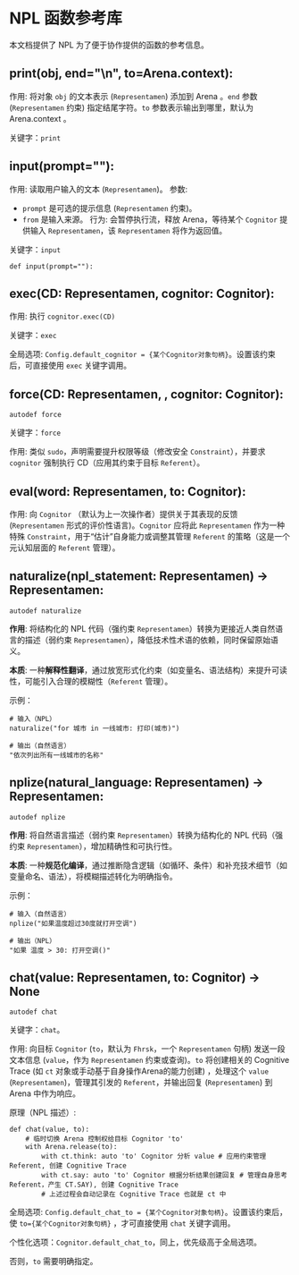 # NPL 函数参考库
本文档提供了 NPL 为了便于协作提供的函数的参考信息。

## print(obj, end="\n", to=Arena.context):

作用: 将对象 `obj` 的文本表示 (`Representamen`) 添加到 Arena 。`end` 参数 (`Representamen` 约束) 指定结尾字符。`to` 参数表示输出到哪里，默认为 Arena.context 。

关键字：`print`

## input(prompt=""):

作用: 读取用户输入的文本 (`Representamen`)。
参数: 
- `prompt` 是可选的提示信息 (`Representamen` 约束)。
- `from` 是输入来源。
行为: 会暂停执行流，释放 Arena，等待某个 `Cognitor` 提供输入 `Representamen`，该 `Representamen` 将作为返回值。

关键字：`input`

```npl
def input(prompt=""):
```

## exec(CD: Representamen, cognitor: Cognitor):

作用: 执行 `cognitor.exec(CD)`

关键字：`exec`

全局选项: `Config.default_cognitor = {某个Cognitor对象句柄}`。设置该约束后，可直接使用 `exec` 关键字调用。

## force(CD: Representamen, , cognitor: Cognitor):

`autodef force`

关键字：`force`

作用: 类似 `sudo`，声明需要提升权限等级（修改安全 `Constraint`），并要求 `cognitor` 强制执行 CD（应用其约束于目标 `Referent`）。

## eval(word: Representamen, to: Cognitor):

作用: 向 `Cognitor` （默认为上一次操作者）提供关于其表现的反馈 (`Representamen` 形式的评价性语言)。`Cognitor` 应将此 `Representamen` 作为一种特殊 `Constraint`，用于“估计”自身能力或调整其管理 `Referent` 的策略（这是一个元认知层面的 `Referent` 管理）。

## naturalize(npl_statement: Representamen) -> Representamen:

`autodef naturalize`

**作用**: 将结构化的 NPL 代码（强约束 `Representamen`）转换为更接近人类自然语言的描述（弱约束 `Representamen`），降低技术性术语的依赖，同时保留原始语义。

**本质**: 一种**解释性翻译**，通过放宽形式化约束（如变量名、语法结构）来提升可读性，可能引入合理的模糊性（`Referent` 管理）。

示例：
```
# 输入（NPL）  
naturalize("for 城市 in 一线城市: 打印(城市)")  

# 输出（自然语言）  
"依次列出所有一线城市的名称"  
```

## nplize(natural_language: Representamen) -> Representamen:

`autodef nplize`

**作用**: 将自然语言描述（弱约束 `Representamen`）转换为结构化的 NPL 代码（强约束 `Representamen`），增加精确性和可执行性。  

**本质**: 一种**规范化编译**，通过推断隐含逻辑（如循环、条件）和补充技术细节（如变量命名、语法），将模糊描述转化为明确指令。

示例：
```
# 输入（自然语言）  
nplize("如果温度超过30度就打开空调")  

# 输出（NPL）  
"如果 温度 > 30: 打开空调()"  
```

## chat(value: Representamen, to: Cognitor) -> None

`autodef chat`

关键字：`chat`。

作用: 向目标 `Cognitor` (`to`，默认为 `Fhrsk`，一个 `Representamen` 句柄) 发送一段文本信息 (`value`，作为 `Representamen` 约束或查询)。`to` 将创建相关的 Cognitive Trace (如 `ct` 对象或手动基于自身操作Arena的能力创建) ，处理这个 `value` (`Representamen`)，管理其引发的 `Referent`，并输出回复 (`Representamen`) 到 Arena 中作为响应。

原理（NPL 描述）:
```npl
def chat(value, to):
    # 临时切换 Arena 控制权给目标 Cognitor 'to'
    with Arena.release(to):
        with ct.think: auto 'to' Cognitor 分析 value # 应用约束管理 Referent, 创建 Cognitive Trace
        with ct.say: auto 'to' Cognitor 根据分析结果创建回复 # 管理自身思考 Referent，产生 CT.SAY), 创建 Cognitive Trace
        # 上述过程会自动记录在 Cognitive Trace 也就是 ct 中
```

全局选项: `Config.default_chat_to = {某个Cognitor对象句柄}`。设置该约束后，使 `to={某个Cognitor对象句柄}` ，才可直接使用 `chat` 关键字调用。

个性化选项：`Cognitor.default_chat_to`，同上，优先级高于全局选项。

否则，`to` 需要明确指定。
